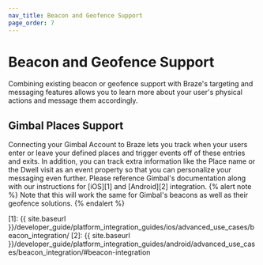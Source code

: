 ```yaml
---
nav_title: Beacon and Geofence Support
page_order: 7
---
```

# Beacon and Geofence Support

Combining existing beacon or geofence support with Braze's targeting and messaging features allows you to learn more about your user's physical actions and message them accordingly.

## Gimbal Places Support

Connecting your Gimbal Account to Braze lets you track when your users enter or leave your defined places and trigger events off of these entries and exits. In addition, you can track extra information like the Place name or the Dwell visit as an event property so that you can personalize your messaging even further. Please reference Gimbal's documentation along with our instructions for [iOS][1] and [Android][2] integration. 
{% alert note %}
Note that this will work the same for Gimbal's beacons as well as their geofence solutions.
{% endalert %}

[1]: {{ site.baseurl }}/developer_guide/platform_integration_guides/ios/advanced_use_cases/beacon_integration/
[2]: {{ site.baseurl }}/developer_guide/platform_integration_guides/android/advanced_use_cases/beacon_integration/#beacon-integration
